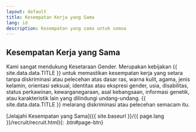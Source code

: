 ```yaml
---
layout: default
title: Kesempatan Kerja yang Sama
lang: id
description: Kesempatan yang sama untuk semua
---
```




## Kesempatan Kerja yang Sama

Kami sangat mendukung Kesetaraan Gender. Merupakan kebijakan {{ site.data.data.TITLE }} untuk memastikan kesempatan kerja yang setara tanpa diskriminasi atau pelecehan atas dasar ras, warna kulit, agama, jenis kelamin, orientasi seksual, identitas atau ekspresi gender, usia, disabilitas, status perkawinan, kewarganegaraan, asal kebangsaan, informasi genetik, atau karakteristik lain yang dilindungi undang-undang. {{ site.data.data.TITLE }} melarang diskriminasi atau pelecehan semacam itu.

[Jelajahi Kesempatan yang Sama]({{ site.baseurl }}/{{ page.lang }}/recruit/recruit.html){: .btn#page-btn}